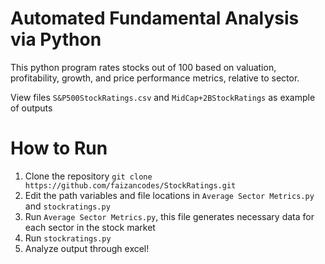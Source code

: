 # Automated Fundamental Analysis via Python

This python program rates stocks out of 100 based on valuation, profitability, growth, and price performance metrics, relative to sector.


View files `S&P500StockRatings.csv` and `MidCap+2BStockRatings` as example of outputs

# How to Run

  1. Clone the repository `git clone https://github.com/faizancodes/StockRatings.git`
  2. Edit the path variables and file locations in `Average Sector Metrics.py` and `stockratings.py` 
  3. Run `Average Sector Metrics.py`, this file generates necessary data for each sector in the stock market
  4. Run `stockratings.py` 
  5. Analyze output through excel!
